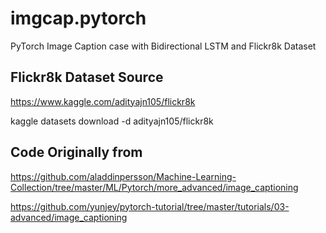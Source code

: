 # imgcap.pytorch
PyTorch Image Caption case with Bidirectional LSTM and Flickr8k Dataset



## Flickr8k Dataset Source 
https://www.kaggle.com/adityajn105/flickr8k

kaggle datasets download -d adityajn105/flickr8k


## Code Originally from 
https://github.com/aladdinpersson/Machine-Learning-Collection/tree/master/ML/Pytorch/more_advanced/image_captioning

https://github.com/yunjey/pytorch-tutorial/tree/master/tutorials/03-advanced/image_captioning


